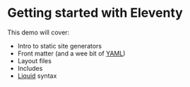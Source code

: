 # Getting started with Eleventy
This demo will cover:
- Intro to static site generators
- Front matter (and a wee bit of [YAML](https://learnxinyminutes.com/docs/yaml/))
- Layout files
- Includes
- [Liquid](https://shopify.github.io/liquid/) syntax

